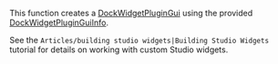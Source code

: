 This function creates a [DockWidgetPluginGui](https://developer.roblox.com/en-us/api-reference/class/DockWidgetPluginGui) using the provided [DockWidgetPluginGuiInfo](https://developer.roblox.com/en-us/api-reference/datatype/DockWidgetPluginGuiInfo).

See the `Articles/building studio widgets|Building Studio Widgets` tutorial for details on working with custom Studio widgets.